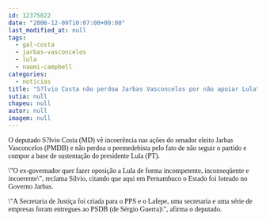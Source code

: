 ```yaml
---
id: 12375022
date: "2006-12-09T10:07:00+00:00"
last_modified_at: null
tags:
  - gal-costa
  - jarbas-vasconcelos
  - lula
  - naomi-campbell
categories:
  - noticias
title: "S?lvio Costa não perdoa Jarbas Vasconcelos por não apoiar Lula"
sutia: null
chapeu: null
autor: null
imagem: null
---
```

<p><P><FONT face=Verdana>O deputado S?lvio Costa (MD) vê incoerência nas ações do senador eleito Jarbas Vasconcelos (PMDB) e não perdoa o peemedebista pelo fato de não seguir o partido e compor a base de sustentação do presidente Lula (PT).</FONT></P></p>
<p><P><FONT face=Verdana>\"O ex-governador quer fazer oposição a Lula de forma incompetente, inconseqüente e incoerente\", reclama Silvio, citando que aqui em Pernambuco o Estado foi loteado no Governo Jarbas. </FONT></P></p>
<p><P><FONT face=Verdana>\"A Secretaria de Justiça foi criada para o PPS e o Lafepe, uma secretaria e uma série de empresas foram entregues ao PSDB (de Sérgio Guerra)\", afirma o deputado.</FONT></P> </p>

